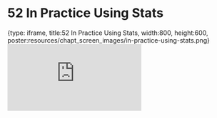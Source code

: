 # 52 In Practice Using Stats
 
{type: iframe, title:52 In Practice Using Stats, width:800, height:600, poster:resources/chapt_screen_images/in-practice-using-stats.png}
![](https://datatrail-jhu.github.io/DataTrail/no_toc/in-practice-using-stats.html)
 

 
